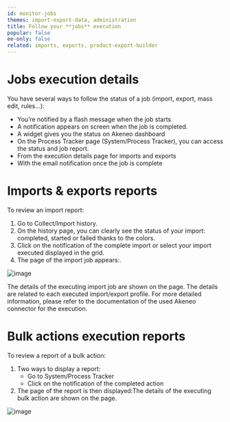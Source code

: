 ```yaml
---
id: monitor-jobs
themes: import-export-data, administration
title: Follow your **jobs** execution
popular: false
ee-only: false
related: imports, exports, product-export-builder
---
```


# Jobs execution details

You have several ways to follow the status of a job (import, export, mass edit, rules...):
- You’re notified by a flash message when the job starts
- A notification appears on screen when the job is completed.
- A widget gives you the status on Akeneo dashboard
- On the Process Tracker page (System/Process Tracker), you can access the status and job report.
- From the execution details page for imports and exports
- With the email notification once the job is complete

# Imports & exports reports

To review an import report:
1.  Go to Collect/Import history.
2.  On the history page, you can clearly see the status of your import: completed, started or failed thanks to the colors.
1.  Click on the notification of the complete import or select your import executed displayed in the grid.
1.  The page of the import job appears:.

![image](../img/dummy.png)

The details of the executing import job are shown on the page. The details are related to each executed import/export profile. For more detailed information, please refer to the documentation of the used Akeneo connector for the execution.

# Bulk actions execution reports

To review a report of a bulk action:
1.  Two ways to display a report:
    - Go to System/Process Tracker
    - Click on the notification of the completed action
1.  The page of the report is then displayed:The details of the executing bulk action are shown on the page.

![image](../img/dummy.png)